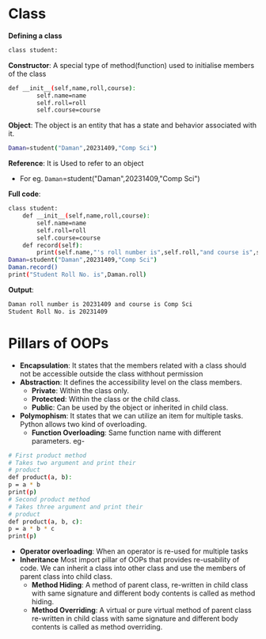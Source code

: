 # Class
**Defining a class**
``` bash 
class student:
```
**Constructor**: A special type of method(function) used to initialise members of the class
```bash
def __init__(self,name,roll,course):
        self.name=name
        self.roll=roll
        self.course=course
```
**Object**: The object is an entity that has a state and behavior associated with it.
```bash
Daman=student("Daman",20231409,"Comp Sci")
```
**Reference**: It is Used to refer to an object
- For eg. `Daman`=student("Daman",20231409,"Comp Sci")

**Full code**:
```bash
class student:
    def __init__(self,name,roll,course):
        self.name=name
        self.roll=roll
        self.course=course
    def record(self):
        print(self.name,"'s roll number is",self.roll,"and course is",self.course)
Daman=student("Daman",20231409,"Comp Sci")
Daman.record()
print("Student Roll No. is",Daman.roll)
```
**Output**:
```bash
Daman roll number is 20231409 and course is Comp Sci
Student Roll No. is 20231409
```
# Pillars of OOPs
- **Encapsulation**: It states that the members related with a class should not be accessible outside the class withhout permission
- **Abstraction**: It defines the accessibility level on the class members. 
  - **Private**: Within the class only.
  - **Protected**: Within the class or the child class.
  - **Public**: Can be used by the object or inherited in child class.
- **Polymophism**: It states that we can utilize an item for multiple tasks. Python allows two kind of overloading.
  - **Function Overloading**: Same function name with different parameters. eg-
```bash
# First product method
# Takes two argument and print their
# product
def product(a, b):
p = a * b
print(p)
# Second product method
# Takes three argument and print their
# product
def product(a, b, c):
p = a * b * c
print(p)
```   
  - **Operator overloading**: When an operator is re-used for multiple tasks 
- **Inheritance**
Most import pillar of OOPs that provides re-usability of code. We can inherit a class into other class and use the members of parent class into child class.
  - **Method Hiding**: A method of parent class, re-written in child class with same signature and different body contents is called as method hiding.
  - **Method Overriding**: A virtual or pure virtual method of parent class re-written in child class with same signature and different body contents is called as method overriding. 
